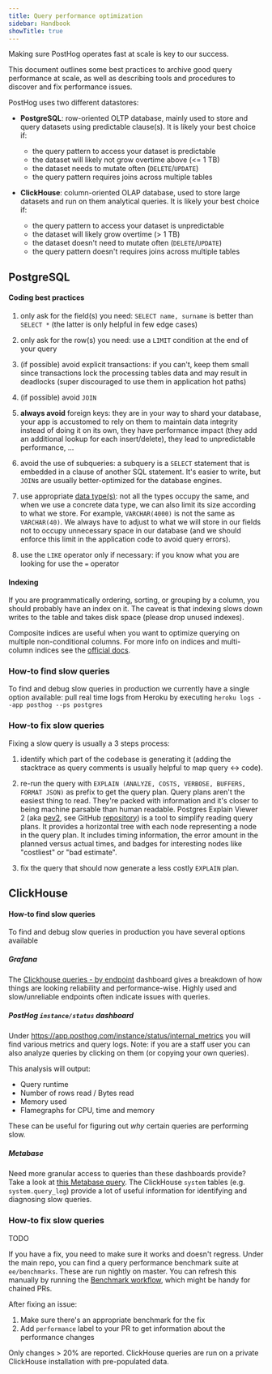 ```yaml
---
title: Query performance optimization
sidebar: Handbook
showTitle: true
---
```


Making sure PostHog operates fast at scale is key to our success.

This document outlines some best practices to archive good query performance at scale, as well as describing tools and procedures to discover and fix performance issues.

PostHog uses two different datastores:

- **PostgreSQL**: row-oriented OLTP database, mainly used to store and query datasets using predictable clause(s). It is likely your best choice if:
    - the query pattern to access your dataset is predictable
    - the dataset will likely not grow overtime above (<= 1 TB)
    - the dataset needs to mutate often (`DELETE`/`UPDATE`)
    - the query pattern requires joins across multiple tables

- **ClickHouse**: column-oriented OLAP database, used to store large datasets and run on them analytical queries. It is likely your best choice if:
    - the query pattern to access your dataset is unpredictable
    - the dataset will likely grow overtime (> 1 TB)
    - the dataset doesn't need to mutate often (`DELETE`/`UPDATE`)
    - the query pattern doesn't requires joins across multiple tables

## PostgreSQL

#### Coding best practices

1. only ask for the field(s) you need: `SELECT name, surname` is better than `SELECT *` (the latter is only helpful in few edge cases)

1. only ask for the row(s) you need: use a `LIMIT` condition at the end of your query

1. (if possible) avoid explicit transactions: if you can't, keep them small since transactions lock the processing tables data and may result in deadlocks (super discouraged to use them in application hot paths)

1. (if possible) avoid `JOIN`

1. **always avoid** foreign keys: they are in your way to shard your database, your app is accustomed to rely on them to maintain data integrity instead of doing it on its own, they have performance impact (they add an additional lookup for each insert/delete), they lead to unpredictable performance, ...

1. avoid the use of subqueries: a subquery is a `SELECT` statement that is embedded in a clause of another SQL statement. It's easier to write, but `JOIN`s are usually better-optimized for the database engines.

1. use appropriate [data type(s)](https://www.postgresql.org/docs/10/datatype.html): not all the types occupy the same, and when we use a concrete data type, we can also limit its size according to what we store. For example, `VARCHAR(4000)` is not the same as `VARCHAR(40)`. We always have to adjust to what we will store in our fields not to occupy unnecessary space in our database (and we should enforce this limit in the application code to avoid query errors).

1. use the `LIKE` operator only if necessary: if you know what you are looking for use the `=` operator

#### Indexing

If you are programmatically ordering, sorting, or grouping by a column, you should probably have an index on it. The caveat is that indexing slows down writes to the table and takes disk space (please drop unused indexes).

Composite indices are useful when you want to optimize querying on multiple non-conditional columns. For more info on indices and multi-column indices see the [official docs](https://www.postgresql.org/docs/).

### How-to find slow queries

To find and debug slow queries in production we currently have a single option available: pull real time logs from Heroku by executing `heroku logs --app posthog --ps postgres`

### How-to fix slow queries
Fixing a slow query is usually a 3 steps process:

1. identify which part of the codebase is generating it (adding the stacktrace as query comments is usually helpful to map query <-> code).

1. re-run the query with `EXPLAIN (ANALYZE, COSTS, VERBOSE, BUFFERS, FORMAT JSON)` as prefix to get the query plan. Query plans aren't the easiest thing to read. They're packed with information and it's closer to being machine parsable than human readable. Postgres Explain Viewer 2 (aka [pev2](https://explain.dalibo.com/), see GitHub [repository](https://github.com/dalibo/pev2)) is a tool to simplify reading query plans. It provides a horizontal tree with each node representing a node in the query plan. It includes timing information, the error amount in the planned versus actual times, and badges for interesting nodes like "costliest" or "bad estimate".

1. fix the query that should now generate a less costly `EXPLAIN` plan.


## ClickHouse

#### How-to find slow queries

To find and debug slow queries in production you have several options available

##### Grafana

The [Clickhouse queries - by endpoint](https://metrics.posthog.com/d/vo7oCVZ7z/clickhouse-queries-by-endpoint) dashboard gives a breakdown of how things are looking reliability and performance-wise.
Highly used and slow/unreliable endpoints often indicate issues with queries.

##### PostHog `instance/status` dashboard

Under https://app.posthog.com/instance/status/internal_metrics you will find various metrics and query logs.
Note: if you are a staff user you can also analyze queries by clicking on them (or copying your own queries).

This analysis will output:
- Query runtime
- Number of rows read / Bytes read
- Memory used
- Flamegraphs for CPU, time and memory

These can be useful for figuring out _why_ certain queries are performing slow.

##### Metabase
Need more granular access to queries than these dashboards provide? Take a look at [this Metabase query](https://metabase.posthog.net/question/97). The ClickHouse `system` tables (e.g. `system.query_log`) provide a lot of useful information for identifying and diagnosing slow queries.

### How-to fix slow queries

TODO

If you have a fix, you need to make sure it works and doesn't regress.
Under the main repo, you can find a query performance benchmark suite at `ee/benchmarks`. These are run nightly on master. You can refresh this manually by running the [Benchmark workflow](https://github.com/PostHog/posthog/actions/workflows/benchmark.yml), which might be handy for chained PRs.

After fixing an issue:
1. Make sure there's an appropriate benchmark for the fix
2. Add `performance` label to your PR to get information about the performance changes

Only changes > 20% are reported. ClickHouse queries are run on a private ClickHouse installation with pre-populated data.
